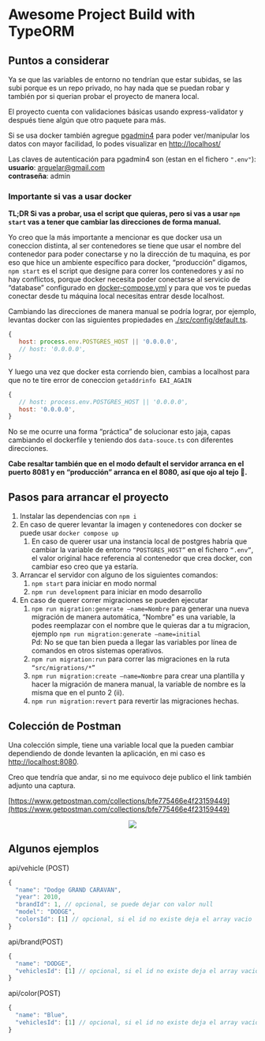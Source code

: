 # Awesome Project Build with TypeORM

## Puntos a considerar

Ya se que las variables de entorno no tendrían que estar subidas, se las subi
porque es un repo privado, no hay nada que se puedan robar y también por si
querian probar el proyecto de manera local.

El proyecto cuenta con validaciones básicas usando express-validator y después
tiene algún que otro paquete para más.

Si se usa docker también agregue [pgadmin4](https://www.pgadmin.org/) para poder
ver/manipular los datos con mayor facilidad, lo podes visualizar en [http://localhost/](http://localhost/)

Las claves de autenticación para pgadmin4 son (estan en el fichero `".env"`):  
**usuario**: arguelar@gmail.com  
**contraseña**: admin

### Importante si vas a usar docker

**TL;DR Si vas a probar, usa el script que quieras, pero si vas a usar `npm start`
vas a tener que cambiar las direcciones de forma manual.**

Yo creo que la más importante a mencionar es que docker usa un coneccion
distinta, al ser contenedores se tiene que usar el nombre del contenedor para
poder conectarse y no la dirección de tu maquina, es por eso que hice un
ambiente específico para docker, “producción” digamos, `npm start` es el script
que designe para correr los contenedores y así no hay conflictos, porque docker
necesita poder conectarse al servicio de “database” configurado en
[docker-compose.yml](https://github.com/enzoarguello512/node-typeorm-crud/blob/main/docker-compose.yml) 
y para que vos te puedas conectar desde tu máquina local necesitas entrar 
desde localhost.

Cambiando las direcciones de manera manual se podría lograr, por ejemplo,
levantas docker con las siguientes propiedades en 
[./src/config/default.ts](https://github.com/enzoarguello512/node-typeorm-crud/blob/main/src/config/default.ts).

```javascript
{
   host: process.env.POSTGRES_HOST || '0.0.0.0',
   // host: '0.0.0.0',
}
```

Y luego una vez que docker esta corriendo bien, cambias a localhost para que no
te tire error de coneccion `getaddrinfo EAI_AGAIN`

```javascript
{
   // host: process.env.POSTGRES_HOST || '0.0.0.0',
   host: '0.0.0.0',
}
```

No se me ocurre una forma “práctica” de solucionar esto jaja, capas cambiando
el dockerfile y teniendo dos `data-souce.ts` con diferentes direcciones.

**Cabe resaltar también que en el modo default el servidor arranca en el puerto
8081 y en “producción” arranca en el 8080, así que ojo al tejo 👀.**

## Pasos para arrancar el proyecto

1. Instalar las dependencias con `npm i`
2. En caso de querer levantar la imagen y contenedores con docker se puede usar `docker compose up`
   1. En caso de querer usar una instancia local de postgres habría que cambiar
      la variable de entorno `“POSTGRES_HOST”` en el fichero `“.env”`, el valor
      original hace referencia al contenedor que crea docker, con cambiar eso
      creo que ya estaría.
3. Arrancar el servidor con alguno de los siguientes comandos:
   1. `npm start` para iniciar en modo normal
   2. `npm run development` para iniciar en modo desarrollo
4. En caso de querer correr migraciones se pueden ejecutar
   1. `npm run migration:generate –name=Nombre` para generar una nueva migración
      de manera automática, “Nombre” es una variable, la podes reemplazar con el
      nombre que le quieras dar a tu migracion, ejemplo
      `npm run migration:generate –name=initial`  
      Pd: No se que tan bien pueda a llegar las variables por línea de comandos
      en otros sistemas operativos.
   2. `npm run migration:run` para correr las migraciones en la ruta `“src/migrations/*”`
   3. `npm run migration:create –name=Nombre` para crear una plantilla y hacer la
      migración de manera manual, la variable de nombre es la misma que en el
      punto 2 (ii).
   4. `npm run migration:revert` para revertir las migraciones hechas.

## Colección de Postman

Una colección simple, tiene una variable local que la pueden cambiar
dependiendo de donde levanten la aplicación, en mi caso es
[http://localhost:8080](http://localhost:8080).

Creo que tendría que andar, si no me equivoco deje publico el link también
adjunto una captura.

[https://www.getpostman.com/collections/bfe775466e4f23159449](https://www.getpostman.com/collections/bfe775466e4f23159449)

<p align="center"><img src="https://user-images.githubusercontent.com/75096734/192121000-cb18c069-eb5f-4a60-9c9a-7a5548dd3991.png"></p>

## Algunos ejemplos

api/vehicle (POST)

```javascript
{
  "name": "Dodge GRAND CARAVAN",
  "year": 2010,
  "brandId": 1, // opcional, se puede dejar con valor null
  "model": "DODGE",
  "colorsId": [1] // opcional, si el id no existe deja el array vacio
}
```

api/brand(POST)

```javascript
{
  "name": "DODGE",
  "vehiclesId": [1] // opcional, si el id no existe deja el array vacio
}
```

api/color(POST)

```javascript
{
  "name": "Blue",
  "vehiclesId": [1] // opcional, si el id no existe deja el array vacio
}
```
